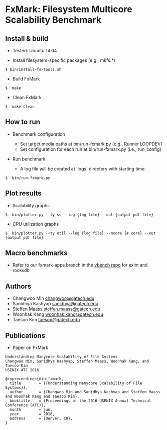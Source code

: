 FxMark: Filesystem Multicore Scalability Benchmark
==================================================

Install & build
---------------
- Tested: Ubuntu 14.04

- Install filesystem-specific packages (e.g., mkfs.*)
~~~~~~{.sh}
$ bin/install-fs-tools.sh
~~~~~~

- Build FxMark
~~~~~{.sh}
$  make
~~~~~

- Clean FxMark
~~~~~{.sh}
$  make clean
~~~~~


How to run
----------
- Benchmark configuration
    - Set target media paths at bin/run-fxmark.py (e.g., Runner.LOOPDEV)
    - Set configuration for each run at bin/run-fxmark.py (i.e., run_config)

- Run benchmark
    - A log file will be created at 'logs' directory with starting time.
~~~~~{.sh}
$  bin/run-fxmark.py
~~~~~


Plot results
----------
- Scalability graphs
~~~~~{.sh}
$  bin/plotter.py --ty sc --log {log file} --out {output pdf file}
~~~~~

- CPU utilization graphs
~~~~~{.sh}
$  bin/plotter.py --ty util --log {log file} --ncore {# core} --out {output pdf file}
~~~~~

Macro benchmarks
----------------

- Refer to our fxmark-apps branch in the [vbench repo](https://github.com/sslab-gatech/vbench/tree/fxmark-apps) for exim and rocksdb


Authors
-------
- Changwoo Min <changwoo@gatech.edu>
- Sanidhya Kashyap <sanidhya@gatech.edu>
- Steffen Maass <steffen.maass@gatech.edu>
- Woonhak Kang <woonhak.kang@gatech.edu>
- Taesoo Kim <taesoo@gatech.edu>

Publications
------------
- Paper on FxMark
```
Understanding Manycore Scalability of File Systems
Changwoo Min, Sanidhya Kashyap, Steffen Maass, Woonhak Kang, and Taesoo Kim
USENIX ATC 2016

@inproceedings{min:fxmark,
  title        = {{Understanding Manycore Scalability of File Systems}},
  author       = {Changwoo Min and Sanidhya Kashyap and Steffen Maass and Woonhak Kang and Taesoo Kim},
  booktitle    = {Proceedings of the 2016 USENIX Annual Technical Conference (ATC)},
  month        = jun,
  year         = 2016,
  address      = {Denver, CO},
}
```
